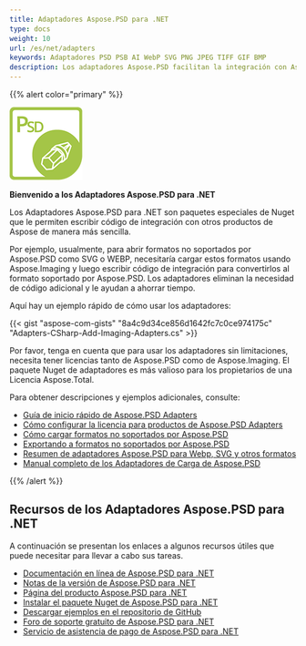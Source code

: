 ```yaml
---
title: Adaptadores Aspose.PSD para .NET
type: docs
weight: 10
url: /es/net/adapters
keywords: Adaptadores PSD PSB AI WebP SVG PNG JPEG TIFF GIF BMP
description: Los adaptadores Aspose.PSD facilitan la integración con Aspose.Imaging de manera más rápida y sencilla. Abierto para la edición en estilo similar a Photoshop formatos adicionales como PSD PSB AI WebP SVG PNG JPEG TIFF GIF BMP a través de C#. No requiere tener instalados Adobe Photoshop o Illustrator. Simplemente agregue el paquete Nuget como referencia. Integración perfecta con bibliotecas de Imaginería.
---
```


{{% alert color="primary" %}} 

**![Logotipo del producto Aspose.PSD para .NET](aspose_psd-for-net-adapter.png)**

**Bienvenido a los Adaptadores Aspose.PSD para .NET**

Los Adaptadores Aspose.PSD para .NET son paquetes especiales de Nuget que le permiten escribir código de integración con otros productos de Aspose de manera más sencilla.

Por ejemplo, usualmente, para abrir formatos no soportados por Aspose.PSD como SVG o WEBP, necesitaría cargar estos formatos usando Aspose.Imaging y luego escribir código de integración para convertirlos al formato soportado por Aspose.PSD. Los adaptadores eliminan la necesidad de código adicional y le ayudan a ahorrar tiempo.

Aquí hay un ejemplo rápido de cómo usar los adaptadores:

{{< gist "aspose-com-gists" "8a4c9d34ce856d1642fc7c0ce974175c" "Adapters-CSharp-Add-Imaging-Adapters.cs" >}}

Por favor, tenga en cuenta que para usar los adaptadores sin limitaciones, necesita tener licencias tanto de Aspose.PSD como de Aspose.Imaging. El paquete Nuget de adaptadores es más valioso para los propietarios de una Licencia Aspose.Total.

Para obtener descripciones y ejemplos adicionales, consulte:
- [Guía de inicio rápido de Aspose.PSD Adapters](/psd/es/net/adapters/quick-start)
- [Cómo configurar la licencia para productos de Aspose.PSD Adapters](/psd/es/net/adapters/license)
- [Cómo cargar formatos no soportados por Aspose.PSD](/psd/es/net/adapters/load-unsupported-formats)
- [Exportando a formatos no soportados por Aspose.PSD](/psd/es/net/adapters/export-to-unsupported-formats)
- [Resumen de adaptadores Aspose.PSD para Webp, SVG y otros formatos](/psd/es/net/adapters/working-with-webp-svg-formats-overview)
- [Manual completo de los Adaptadores de Carga de Aspose.PSD](/psd/es/net/adapters/full-manual)

{{% /alert %}} 

## **Recursos de los Adaptadores Aspose.PSD para .NET**

A continuación se presentan los enlaces a algunos recursos útiles que puede necesitar para llevar a cabo sus tareas.

- [Documentación en línea de Aspose.PSD para .NET](/psd/es/net/adapters)
- [Notas de la versión de Aspose.PSD para .NET](/psd/es/net/adapters/release-notes/)
- [Página del producto Aspose.PSD para .NET](https://products.aspose.com/psd/net)
- [Instalar el paquete Nuget de Aspose.PSD para .NET](https://www.nuget.org/packages/Aspose.PSD.Adapters.Imaging/)
- [Descargar ejemplos en el repositorio de GitHub](https://github.com/aspose-psd/Aspose.PSD-for-.NET)
- [Foro de soporte gratuito de Aspose.PSD para .NET](https://forum.aspose.com/c/psd)
- [Servicio de asistencia de pago de Aspose.PSD para .NET](https://helpdesk.aspose.com/)
